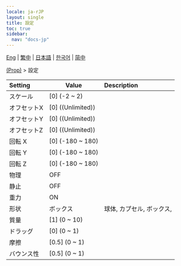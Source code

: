 ```yaml
---
locale: ja-rJP
layout: single
title: 設定
toc: true
sidebar:
  nav: "docs-jp"
---
```

[Eng](/dancexr/menu/2025.4/prop/settings) | [繁中](/tw/dancexr/menu/2025.4/prop/settings) | [日本語](/jp/dancexr/menu/2025.4/prop/settings) | [한국어](/kr/dancexr/menu/2025.4/prop/settings) | [简中](/zh/dancexr/menu/2025.4/prop/settings)

[(Prop)](../menu#(Prop)) > 設定



| Setting | Value | Description |
| :--- | --- | :--- |
| スケール | [0] (-2 ~ 2) | 
| オフセットX | [0] ((Unlimited)) | 
| オフセットY | [0] ((Unlimited)) | 
| オフセットZ | [0] ((Unlimited)) | 
| 回転 X | [0] (-180 ~ 180) | 
| 回転 Y | [0] (-180 ~ 180) | 
| 回転 Z | [0] (-180 ~ 180) | 
| 物理 | OFF | 
| 静止 | OFF | 
| 重力 | ON | 
| 形状 | ボックス | 球体, カプセル, ボックス, 
| 質量 | [1] (0 ~ 10) | 
| ドラッグ | [0] (0 ~ 1) | 
| 摩擦 | [0.5] (0 ~ 1) | 
| バウンス性 | [0.5] (0 ~ 1) | 
